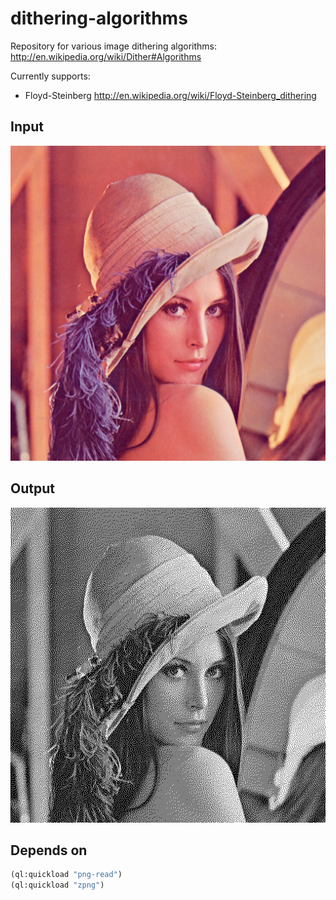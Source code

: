 dithering-algorithms
====================

Repository for various image dithering algorithms: http://en.wikipedia.org/wiki/Dither#Algorithms

Currently supports: 
- Floyd-Steinberg http://en.wikipedia.org/wiki/Floyd-Steinberg_dithering 


Input
-----
![alt tag](https://raw.githubusercontent.com/phil8192/dithering-algorithms/master/lenna.png)

Output
------
![alt tag](https://raw.githubusercontent.com/phil8192/dithering-algorithms/master/lenna-out.png)

Depends on
----------
```lisp
(ql:quickload "png-read")
(ql:quickload "zpng")
```



